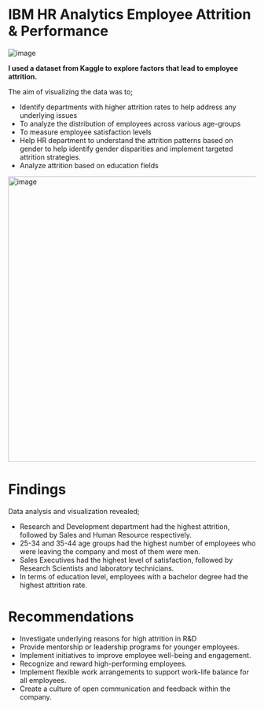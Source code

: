 # IBM HR Analytics Employee Attrition & Performance
![image](https://github.com/pnjambi/PowerBi_HRAnalytics/assets/113362256/f5bebbbb-27e6-45b2-b603-21d947d592e2)


**I used a dataset from Kaggle to explore factors that lead to employee attrition.**

The aim of visualizing the data was to; 
* Identify departments with higher attrition rates to help address any underlying issues
* To analyze the distribution of employees across various age-groups
* To measure employee satisfaction levels
* Help HR department to understand the attrition patterns based on gender to help identify gender disparities and implement targeted attrition strategies. 
* Analyze attrition based on education fields

<img width="581" alt="image" src="https://github.com/pnjambi/PowerBi_HRAnalytics/assets/113362256/e41864a5-c5eb-40cb-849b-26ad01c37f62">

# Findings

Data analysis and visualization revealed;
* Research and Development department had the highest attrition, followed by Sales and Human Resource respectively. 
* 25-34 and 35-44 age groups had the highest number of employees who were leaving the company and most of them were men.
* Sales Executives had the highest level of satisfaction, followed by Research Scientists and laboratory technicians.
* In terms of education level, employees with a bachelor degree had the highest attrition rate. 
 
# Recommendations
* Investigate underlying reasons for high attrition in R&D
* Provide mentorship or leadership programs for younger employees.
* Implement initiatives to improve employee well-being and engagement.
* Recognize and reward high-performing employees.
* Implement flexible work arrangements to support work-life balance for all employees.
* Create a culture of open communication and feedback within the company.
